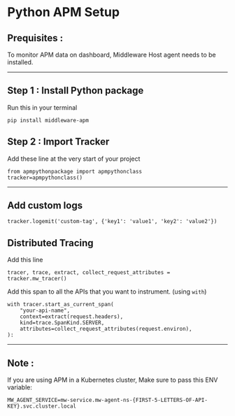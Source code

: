 # Python APM Setup

## Prequisites :

To monitor APM data on dashboard, Middleware Host agent needs to be installed.

--------------------

## Step 1 : Install Python package

Run this in your terminal
```
pip install middleware-apm
```

## Step 2 : Import Tracker

Add these line at the very start of your project

```
from apmpythonpackage import apmpythonclass
tracker=apmpythonclass()
```
---------------------

## Add custom logs

```
tracker.logemit('custom-tag', {'key1': 'value1', 'key2': 'value2'})
```

## Distributed Tracing

Add this line 
```
tracer, trace, extract, collect_request_attributes = tracker.mw_tracer()
```




Add this span to all the APIs that you want to instrument. (using `with`)
```
with tracer.start_as_current_span(
    "your-api-name",
    context=extract(request.headers),
    kind=trace.SpanKind.SERVER,
    attributes=collect_request_attributes(request.environ),
):
```


---------------

## Note :

If you are using APM in a Kubernetes cluster, Make sure to pass this ENV variable:

```
MW_AGENT_SERVICE=mw-service.mw-agent-ns-{FIRST-5-LETTERS-OF-API-KEY}.svc.cluster.local
```


